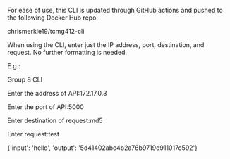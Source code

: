 For ease of use, this CLI is updated through GitHub actions and pushed to the following Docker Hub repo:

chrismerkle19/tcmg412-cli




When using the CLI, enter just the IP address, port, destination, and request. No further formatting is needed.


E.g.:

Group 8 CLI

Enter the address of API:172.17.0.3

Enter the port of API:5000

Enter destination of request:md5

Enter request:test

{'input': 'hello', 'output': '5d41402abc4b2a76b9719d911017c592'}

